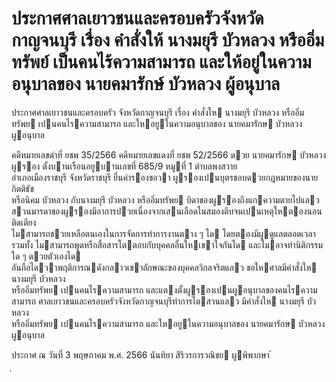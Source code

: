 
# ประกาศศาลเยาวชนและครอบครัวจังหวัดกาญจนบุรี เรื่อง คำสั่งให้ นางมยุรี บัวหลวง หรืออิ่มทรัพย์ เป็นคนไร้ความสามารถ และให้อยู่ในความอนุบาลของ นายคมารักษ์ บัวหลวง ผู้อนุบาล
      
      

      
      

ประกาศศาลเยาวชนและครอบครัว 
จังหวัดกาญจนบุรี 
เรื่อง   คําสั่งให  นางมยุรี  บัวหลวง  หรืออิ่มทรัพย  เปนคนไรความสามารถ 
และใหอยูในความอนุบาลของ  นายคมารักษ  บัวหลวง  ผูอนุบาล 
 
 
คดีหมายเลขดําที่  ยชพ 35/2566 
คดีหมายเลขแดงที่  ยชพ 52/2566 
ดวย  นายคมารักษ  บัวหลวง  ผูรอง  ตั้งบานเรือนอยูบานเลขที่  685/9  หมูที่  1  ตําบลพงสวาย   
อําเภอเมืองราชบุรี  จังหวัดราชบุรี  ยื่นคํารองขอวา  ผูรองเปนบุตรชอบดวยกฎหมายของนายกิตติธัช   
หรือนิคม  บัวหลวง  กับนางมยุรี  บัวหลวง  หรืออิ่มทรัพย  บิดาของผูรองถึงแกความตายไปแลว   
สวนมารดาของผูรองมีอาการปวยเนื่องจากเสนเลือดในสมองตีบจนเปนเหตุใหตองนอนติดเตียง   
ไมสามารถชวยเหลือตนเองในการจัดการทําการงานตาง ๆ  ได  โดยตองมีผูดูแลตลอดเวลา  รวมทั้ง 
ไมสามารถพูดหรือสื่อสารโตตอบกับบุคคลอื่นใหเขาใจกันได  และไมอาจทํานิติกรรมใด ๆ  ดวยตัวเองได   
อันถือไดวาพฤติการณดังกลาวเขาลักษณะของบุคคลวิกลจริตแลว  ขอใหศาลมีคําสั่งให  นางมยุรี  บัวหลวง   
หรืออิ่มทรัพย  เปนคนไรความสามารถ  และแตงตั้งผูรองเปนผูอนุบาลของคนไรความสามารถ 
ศาลเยาวชนและครอบครัวจังหวัดกาญจนบุรีทําการไตสวนแลว  มีคําสั่งให  นางมยุรี  บัวหลวง   
หรืออิ่มทรัพย  เปนคนไรความสามารถ  และใหอยูในความอนุบาลของ  นายคมารักษ  บัวหลวง   
ผูอนุบาล 
 
ประกาศ  ณ  วันที่  3  พฤษภาคม  พ.ศ.  2566 
นันทิยา  สิริวรการวณิชย 
ผูพิพากษา 
้
 
่
 